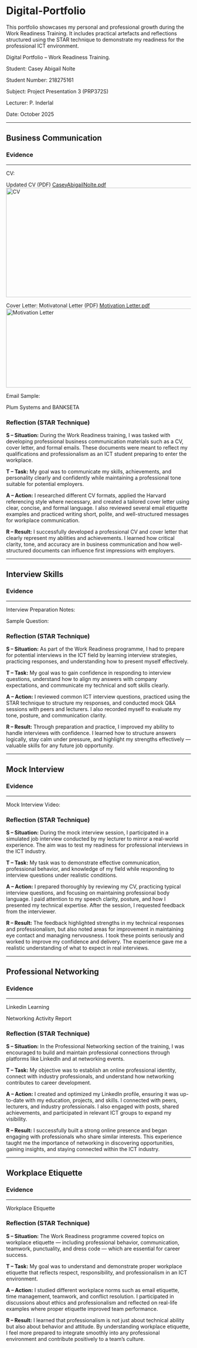 # Digital-Portfolio
This portfolio showcases my personal and professional growth during the Work Readiness Training. It includes practical artefacts and reflections structured using the STAR technique to demonstrate my readiness for the professional ICT environment.

Digital Portfolio – Work Readiness Training. 

Student: Casey Abigail Nolte 

Student Number: 218275161 

Subject: Project Presentation 3 (PRP372S) 

Lecturer: P. Inderlal

Date: October 2025

---

## Business Communication 
### Evidence
---
CV: 

Updated CV (PDF) [CaseyAbigailNolte.pdf](https://github.com/user-attachments/files/22955164/CaseyAbigailNolte.pdf)
<img width="747" height="298" alt="CV" src="https://github.com/user-attachments/assets/d4e23fd0-dfab-46f8-b008-7cbfbb34987c" />

Cover Letter:
Motivatonal Letter (PDF) [Motivation Letter.pdf](https://github.com/user-attachments/files/22955271/Motivation.Letter.pdf)<img width="631" height="215" alt="Motivation Letter" src="https://github.com/user-attachments/assets/c75bf816-00ae-45ac-93c3-038ecc6a9d06" />


Email Sample:

Plum Systems and BANKSETA 

### Reflection (STAR Technique)

**S – Situation:** During the Work Readiness training, I was tasked with developing professional business communication materials such as a CV, cover letter, and formal emails. 
These documents were meant to reflect my qualifications and professionalism as an ICT student preparing to enter the workplace.

**T – Task:** My goal was to communicate my skills, achievements, and personality clearly and confidently while maintaining a professional tone suitable for potential employers.

**A – Action:** I researched different CV formats, applied the Harvard referencing style where necessary, and created a tailored cover letter using clear, concise, and formal language. 
I also reviewed several email etiquette examples and practiced writing short, polite, and well-structured messages for workplace communication.

**R – Result:** I successfully developed a professional CV and cover letter that clearly represent my abilities and achievements. I learned how critical clarity, tone, and accuracy are in business 
communication and how well-structured documents can influence first impressions with employers.

---

## Interview Skills
### Evidence
---
Interview Preparation Notes:

Sample Question:

### Reflection (STAR Technique)

**S – Situation:** As part of the Work Readiness programme, I had to prepare for potential interviews in the ICT field by learning interview strategies, practicing responses, and understanding how to present myself effectively.

**T – Task:** My goal was to gain confidence in responding to interview questions, understand how to align my answers with company expectations, and communicate my technical and soft skills clearly.

**A – Action:** I reviewed common ICT interview questions, practiced using the STAR technique to structure my responses, and conducted mock Q&A sessions with peers and lecturers. 
I also recorded myself to evaluate my tone, posture, and communication clarity.

**R – Result:** Through preparation and practice, I improved my ability to handle interviews with confidence. I learned how to structure answers logically, stay calm under pressure, and highlight my strengths effectively — 
valuable skills for any future job opportunity.

---

## Mock Interview
### Evidence
---
Mock Interview Video: 

### Reflection (STAR Technique)

**S – Situation:** During the mock interview session, I participated in a simulated job interview conducted by my lecturer to mirror a real-world experience. The aim was to test my readiness for professional interviews in the ICT industry.

**T – Task:** My task was to demonstrate effective communication, professional behavior, and knowledge of my field while responding to interview questions under realistic conditions.

**A – Action:** I prepared thoroughly by reviewing my CV, practicing typical interview questions, and focusing on maintaining professional body language. I paid attention to my speech clarity,
posture, and how I presented my technical expertise. After the session, I requested feedback from the interviewer.

**R – Result:** The feedback highlighted strengths in my technical responses and professionalism, but also noted areas for improvement in maintaining eye contact and managing nervousness. I took these points seriously and 
worked to improve my confidence and delivery. The experience gave me a realistic understanding of what to expect in real interviews.

---

## Professional Networking
### Evidence
---
Linkedin Learning

Networking Activity Report 

### Reflection (STAR Technique)

**S – Situation:** In the Professional Networking section of the training, I was encouraged to build and maintain professional connections through platforms like LinkedIn and at networking events.

**T – Task:** My objective was to establish an online professional identity, connect with industry professionals, and understand how networking contributes to career development.

**A – Action:** I created and optimized my LinkedIn profile, ensuring it was up-to-date with my education, projects, and skills. I connected with peers, lecturers, and industry professionals. I also engaged with posts, 
shared achievements, and participated in relevant ICT groups to expand my visibility.

**R – Result:** I successfully built a strong online presence and began engaging with professionals who share similar interests. This experience taught me the importance of networking in discovering 
opportunities, gaining insights, and staying connected within the ICT industry.

---

## Workplace Etiquette
### Evidence
---
Workplace Etiquette


### Reflection (STAR Technique)

**S – Situation:** The Work Readiness programme covered topics on workplace etiquette — including professional behavior, communication, teamwork, punctuality, and dress code — which are essential for career success.

**T – Task:** My goal was to understand and demonstrate proper workplace etiquette that reflects respect, responsibility, and professionalism in an ICT environment.

**A – Action:** I studied different workplace norms such as email etiquette, time management, teamwork, and conflict resolution. I participated in discussions about ethics and professionalism and reflected on real-life 
examples where proper etiquette improved team performance.

**R – Result:** I learned that professionalism is not just about technical ability but also about behavior and attitude. By understanding workplace etiquette, I feel more prepared to integrate smoothly into any professional environment
and contribute positively to a team’s culture.
